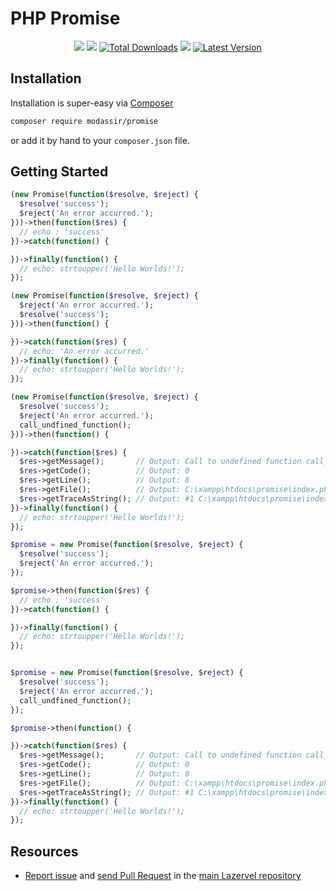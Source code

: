 # PHP Promise

<p align="center">
<a href="https://github.com/shahzadamodassir"><img src="https://img.shields.io/badge/Author-Shahzada%20Modassir-%2344cc11?style=flat-square"/></a>
<a href="LICENSE"><img src="https://img.shields.io/github/license/lazervel/promise?style=flat-square"/></a>
<a href="https://packagist.org/packages/modassir/promise"><img src="https://img.shields.io/packagist/dt/modassir/promise.svg?style=flat-square" alt="Total Downloads"></img></a>
<a href="https://github.com/lazervel/promise/stargazers"><img src="https://img.shields.io/github/stars/lazervel/promise?style=flat-square"/></a>
<a href="https://github.com/lazervel/promise/releases"><img src="https://img.shields.io/github/release/lazervel/promise.svg?style=flat-square" alt="Latest Version"></img></a>
</p>

## Installation

Installation is super-easy via [Composer](https://getcomposer.org)

```bash
composer require modassir/promise
```

or add it by hand to your `composer.json` file.

## Getting Started

```php
(new Promise(function($resolve, $reject) {
  $resolve('success');
  $reject('An error accurred.');
}))->then(function($res) {
  // echo : 'success'
})->catch(function() {

})->finally(function() {
  // echo: strtoupper('Hello Worlds!');
});

(new Promise(function($resolve, $reject) {
  $reject('An error accurred.');
  $resolve('success');
}))->then(function() {

})->catch(function($res) {
  // echo: 'An error accurred.'
})->finally(function() {
  // echo: strtoupper('Hello Worlds!');
});

(new Promise(function($resolve, $reject) {
  $resolve('success');
  $reject('An error accurred.');
  call_undfined_function();
}))->then(function() {

})->catch(function($res) {
  $res->getMessage();       // Output: Call to undefined function call_undfined_function()
  $res->getCode();          // Output: 0
  $res->getLine();          // Output: 8
  $res->getFile();          // Output: C:\xampp\htdocs\promise\index.php
  $res->getTraceAsString(); // Output: #1 C:\xampp\htdocs\promise\index.php(9): Modassir\Promise\Promise->__construct(Object(Closure))
})->finally(function() {
  // echo: strtoupper('Hello Worlds!');
});
```

```php
$promise = new Promise(function($resolve, $reject) {
  $resolve('success');
  $reject('An error accurred.');
});

$promise->then(function($res) {
  // echo : 'success'
})->catch(function() {

})->finally(function() {
  // echo: strtoupper('Hello Worlds!');
});


$promise = new Promise(function($resolve, $reject) {
  $resolve('success');
  $reject('An error accurred.');
  call_undfined_function();
});

$promise->then(function() {

})->catch(function($res) {
  $res->getMessage();       // Output: Call to undefined function call_undfined_function()
  $res->getCode();          // Output: 0
  $res->getLine();          // Output: 8
  $res->getFile();          // Output: C:\xampp\htdocs\promise\index.php
  $res->getTraceAsString(); // Output: #1 C:\xampp\htdocs\promise\index.php(9): Modassir\Promise\Promise->__construct(Object(Closure))
})->finally(function() {
  // echo: strtoupper('Hello Worlds!');
});
```

## Resources
- [Report issue](https://github.com/lazervel/promise/issues) and [send Pull Request](https://github.com/lazervel/promise/pulls) in the [main Lazervel repository](https://github.com/lazervel/promise)
